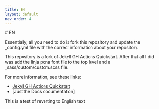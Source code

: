 ```yaml
---
title: EN
layout: default
nav_order: 4
---
```

<eng>
# EN

Essentially, all you need to do is fork this repository and update the _config.yml file with the correct information about your repository.

This repository is a fork of Jekyll GH Actions Quickstart. After that all I did was add the linja pona font file to the top level and a _sass/custom/custom.scss file.

For more information, see these links:

- [Jekyll GH Actions Quickstart](https://michaelcurrin.github.io/jekyll-gh-actions-quickstart/)
- [Just the Docs documentation]

<eng>This is a test of reverting to English text</eng>
